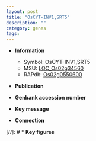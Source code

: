 ```yaml
---
layout: post
title: "OsCYT-INV1,SRT5"
description: ""
category: genes
tags: 
---
```


* **Information**  
    + Symbol: OsCYT-INV1,SRT5  
    + MSU: [LOC_Os02g34560](http://rice.uga.edu/cgi-bin/ORF_infopage.cgi?orf=LOC_Os02g34560)  
    + RAPdb: [Os02g0550600](http://rapdb.dna.affrc.go.jp/viewer/gbrowse_details/irgsp1?name=Os02g0550600)  

* **Publication**  

* **Genbank accession number**  

* **Key message**  

* **Connection**  

[//]: # * **Key figures**  


